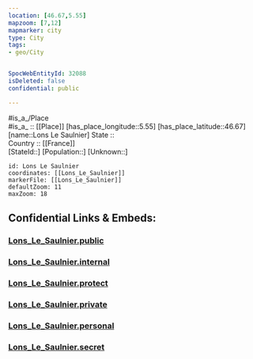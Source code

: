 ```yaml
---
location: [46.67,5.55] 
mapzoom: [7,12] 
mapmarker: city 
type: City
tags:
- geo/City


SpocWebEntityId: 32088
isDeleted: false
confidential: public

---
```

#is_a_/Place  
#is_a_ :: [[Place]] 
[has_place_longitude::5.55] 
[has_place_latitude::46.67] 
[name::Lons Le Saulnier] 
State ::  
Country :: [[France]]  
[StateId::] 
[Population::] 
[Unknown::] 


```leaflet
id: Lons Le Saulnier
coordinates: [[Lons_Le_Saulnier]] 
markerFile: [[Lons_Le_Saulnier]] 
defaultZoom: 11 
maxZoom: 18
```


## Confidential Links & Embeds: 

### [Lons_Le_Saulnier.public](/_public/\Earth\Continent\Europe\Europe~West\France\regions~France\Bourgogne-Franche-Comté\departments~Bourgogne-Franche-Comté\Jura\communes~Jura\Lons-le-Saunier\cities~Lons-le-SaunierLons_Le_Saulnier.public.md) 

### [Lons_Le_Saulnier.internal](/_internal/\Earth\Continent\Europe\Europe~West\France\regions~France\Bourgogne-Franche-Comté\departments~Bourgogne-Franche-Comté\Jura\communes~Jura\Lons-le-Saunier\cities~Lons-le-SaunierLons_Le_Saulnier.internal.md) 

### [Lons_Le_Saulnier.protect](/_protect/\Earth\Continent\Europe\Europe~West\France\regions~France\Bourgogne-Franche-Comté\departments~Bourgogne-Franche-Comté\Jura\communes~Jura\Lons-le-Saunier\cities~Lons-le-SaunierLons_Le_Saulnier.protect.md) 

### [Lons_Le_Saulnier.private](/_private/\Earth\Continent\Europe\Europe~West\France\regions~France\Bourgogne-Franche-Comté\departments~Bourgogne-Franche-Comté\Jura\communes~Jura\Lons-le-Saunier\cities~Lons-le-SaunierLons_Le_Saulnier.private.md) 

### [Lons_Le_Saulnier.personal](/_personal/\Earth\Continent\Europe\Europe~West\France\regions~France\Bourgogne-Franche-Comté\departments~Bourgogne-Franche-Comté\Jura\communes~Jura\Lons-le-Saunier\cities~Lons-le-SaunierLons_Le_Saulnier.personal.md) 

### [Lons_Le_Saulnier.secret](/_secret/\Earth\Continent\Europe\Europe~West\France\regions~France\Bourgogne-Franche-Comté\departments~Bourgogne-Franche-Comté\Jura\communes~Jura\Lons-le-Saunier\cities~Lons-le-SaunierLons_Le_Saulnier.secret.md)

